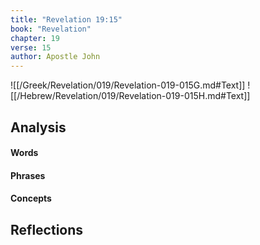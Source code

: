 ```yaml
---
title: "Revelation 19:15"
book: "Revelation"
chapter: 19
verse: 15
author: Apostle John
---
```

![[/Greek/Revelation/019/Revelation-019-015G.md#Text]]
![[/Hebrew/Revelation/019/Revelation-019-015H.md#Text]]

## Analysis

#### Words

#### Phrases

#### Concepts

## Reflections
